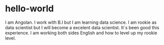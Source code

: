 # hello-world
I am Angolan. I work with B.I but I am learning data science. I am rookie as data scientist but I will become a excelent data scientist.
It´s been good this experience. I am working both sides English and how to level up my rookie level.
